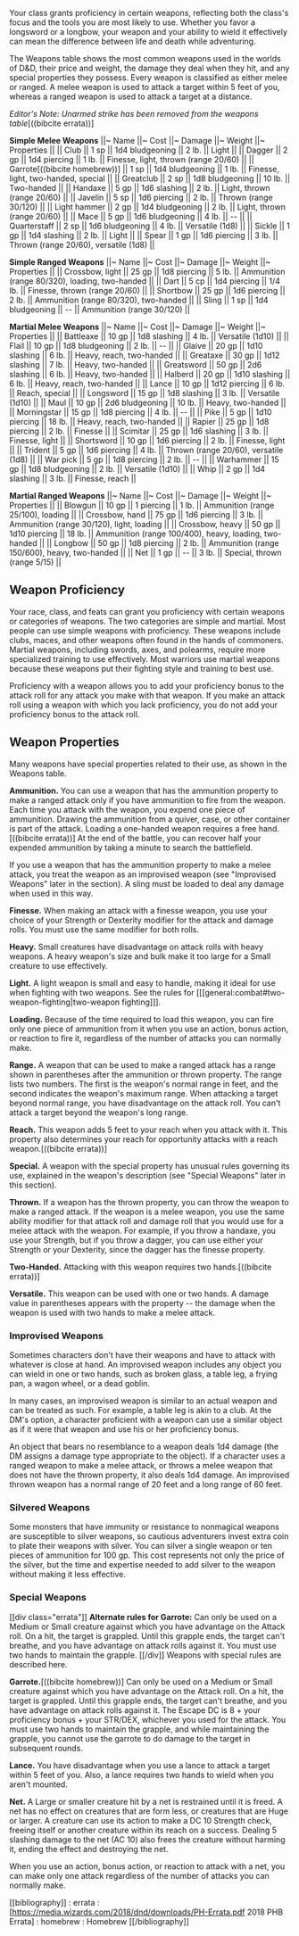 Your class grants proficiency in certain weapons, reflecting both the class's focus and the tools you are most likely to use. Whether you favor a longsword or a longbow, your weapon and your ability to wield it effectively can mean the difference between life and death while adventuring.

The Weapons table shows the most common weapons used in the worlds of D&D, their price and weight, the damage they deal when they hit, and any special properties they possess. Every weapon is classified as either melee or ranged. A melee weapon is used to attack a target within 5 feet of you, whereas a ranged weapon is used to attack a target at a distance.

*Editor's Note: Unarmed strike has been removed from the weapons table*[((bibcite errata))]

**Simple Melee Weapons**
||~ Name ||~ Cost ||~ Damage ||~ Weight ||~ Properties ||
|| Club || 1 sp || 1d4 bludgeoning || 2 lb. || Light ||
|| Dagger || 2 gp || 1d4 piercing || 1 lb. || Finesse, light, thrown (range 20/60) ||
|| Garrote[((bibcite homebrew))] || 1 sp || 1d4 bludgeoning || 1 lb. || Finesse, light, two-handed, special ||
|| Greatclub || 2 sp || 1d8 bludgeoning || 10 lb. || Two-handed ||
|| Handaxe || 5 gp || 1d6 slashing || 2 lb. || Light, thrown (range 20/60) ||
|| Javelin || 5 sp || 1d6 piercing || 2 lb. || Thrown (range 30/120) ||
|| Light hammer || 2 gp || 1d4 bludgeoning || 2 lb. || Light, thrown (range 20/60) ||
|| Mace || 5 gp || 1d6 bludgeoning || 4 lb. || -- ||
|| Quarterstaff || 2 sp || 1d6 bludgeoning || 4 lb. || Versatile (1d8) ||
|| Sickle || 1 gp || 1d4 slashing || 2 lb. || Light ||
|| Spear || 1 gp || 1d6 piercing || 3 lb. || Thrown (range 20/60), versatile (1d8) ||

**Simple Ranged Weapons**
||~ Name ||~ Cost ||~ Damage ||~ Weight ||~ Properties ||
|| Crossbow, light || 25 gp || 1d8 piercing || 5 lb. || Ammunition (range 80/320), loading, two-handed ||
|| Dart || 5 cp || 1d4 piercing || 1/4 lb. || Finesse, thrown (range 20/60) ||
|| Shortbow || 25 gp || 1d6 piercing || 2 lb. || Ammunition (range 80/320), two-handed ||
|| Sling || 1 sp || 1d4 bludgeoning || -- || Ammunition (range 30/120) ||

**Martial Melee Weapons**
||~ Name ||~ Cost ||~ Damage ||~ Weight ||~ Properties ||
|| Battleaxe || 10 gp || 1d8 slashing || 4 lb. || Versatile (1d10) ||
|| Flail || 10 gp || 1d8 bludgeoning || 2 lb. || -- ||
|| Glaive || 20 gp || 1d10 slashing || 6 lb. || Heavy, reach, two-handed ||
|| Greataxe || 30 gp || 1d12 slashing || 7 lb. || Heavy, two-handed ||
|| Greatsword || 50 gp || 2d6 slashing || 6 lb. || Heavy, two-handed ||
|| Halberd || 20 gp || 1d10 slashing || 6 lb. || Heavy, reach, two-handed ||
|| Lance || 10 gp || 1d12 piercing || 6 lb. || Reach, special ||
|| Longsword || 15 gp || 1d8 slashing || 3 lb. || Versatile (1d10) ||
|| Maul || 10 gp || 2d6 bludgeoning || 10 lb. || Heavy, two-handed ||
|| Morningstar || 15 gp || 1d8 piercing || 4 lb. || -- ||
|| Pike || 5 gp || 1d10 piercing || 18 lb. || Heavy, reach, two-handed ||
|| Rapier || 25 gp || 1d8 piercing || 2 lb. || Finesse ||
|| Scimitar || 25 gp || 1d6 slashing || 3 lb. || Finesse, light ||
|| Shortsword || 10 gp || 1d6 piercing || 2 lb. || Finesse, light ||
|| Trident || 5 gp || 1d6 piercing || 4 lb. || Thrown (range 20/60), versatile (1d8) ||
|| War pick || 5 gp || 1d8 piercing || 2 lb. || -- ||
|| Warhammer || 15 gp || 1d8 bludgeoning || 2 lb. || Versatile (1d10) ||
|| Whip || 2 gp || 1d4 slashing || 3 lb. || Finesse, reach ||

**Martial Ranged Weapons**
||~ Name ||~ Cost ||~ Damage ||~ Weight ||~ Properties ||
|| Blowgun || 10 gp || 1 piercing || 1 lb. || Ammunition (range 25/100), loading ||
|| Crossbow, hand || 75 gp || 1d6 piercing || 3 lb. || Ammunition (range 30/120), light, loading ||
|| Crossbow, heavy || 50 gp || 1d10 piercing || 18 lb. || Ammunition (range 100/400), heavy, loading, two-handed ||
|| Longbow || 50 gp || 1d8 piercing || 2 lb. || Ammunition (range 150/600), heavy, two-handed ||
|| Net || 1 gp || -- || 3 lb. || Special, thrown (range 5/15) ||

## Weapon Proficiency

Your race, class, and feats can grant you proficiency with certain weapons or categories of weapons. The two categories are simple and martial. Most people can use simple weapons with proficiency. These weapons include clubs, maces, and other weapons often found in the hands of commoners. Martial weapons, including swords, axes, and polearms, require more specialized training to use effectively. Most warriors use martial weapons because these weapons put their fighting style and training to best use.

Proficiency with a weapon allows you to add your proficiency bonus to the attack roll for any attack you make with that weapon. If you make an attack roll using a weapon with which you lack proficiency, you do not add your proficiency bonus to the attack roll.

## Weapon Properties

Many weapons have special properties related to their use, as shown in the Weapons table.

**Ammunition.** You can use a weapon that has the ammunition property to make a ranged attack only if you have ammunition to fire from the weapon. Each time you attack with the weapon, you expend one piece of ammunition. Drawing the ammunition from a quiver, case, or other container is part of the attack. Loading a one-handed weapon requires a free hand.[((bibcite errata))] At the end of the battle, you can recover half your expended ammunition by taking a minute to search the battlefield.

If you use a weapon that has the ammunition property to make a melee attack, you treat the weapon as an improvised weapon (see "Improvised Weapons" later in the section). A sling must be loaded to deal any damage when used in this way.

**Finesse.** When making an attack with a finesse weapon, you use your choice of your Strength or Dexterity modifier for the attack and damage rolls. You must use the same modifier for both rolls.

**Heavy.** Small creatures have disadvantage on attack rolls with heavy weapons. A heavy weapon's size and bulk make it too large for a Small creature to use effectively.

**Light.** A light weapon is small and easy to handle, making it ideal for use when fighting with two weapons. See the rules for [[[general:combat#two-weapon-fighting|two-weapon fighting]]].

**Loading.** Because of the time required to load this weapon, you can fire only one piece of ammunition from it when you use an action, bonus action, or reaction to fire it, regardless of the number of attacks you can normally make.

**Range.** A weapon that can be used to make a ranged attack has a range shown in parentheses after the ammunition or thrown property. The range lists two numbers. The first is the weapon's normal range in feet, and the second indicates the weapon's maximum range. When attacking a target beyond normal range, you have disadvantage on the attack roll. You can't attack a target beyond the weapon's long range.

**Reach.** This weapon adds 5 feet to your reach when you attack with it. This property also determines your reach for opportunity attacks with a reach weapon.[((bibcite errata))]

**Special.** A weapon with the special property has unusual rules governing its use, explained in the weapon's description (see "Special Weapons" later in this section).

**Thrown.** If a weapon has the thrown property, you can throw the weapon to make a ranged attack. If the weapon is a melee weapon, you use the same ability modifier for that attack roll and damage roll that you would use for a melee attack with the weapon. For example, if you throw a handaxe, you use your Strength, but if you throw a dagger, you can use either your Strength or your Dexterity, since the dagger has the finesse property.

**Two-Handed.** Attacking with this weapon requires two hands.[((bibcite errata))]

**Versatile.** This weapon can be used with one or two hands. A damage value in parentheses appears with the property -- the damage when the weapon is used with two hands to make a melee attack.

### Improvised Weapons

Sometimes characters don't have their weapons and have to attack with whatever is close at hand. An improvised weapon includes any object you can wield in one or two hands, such as broken glass, a table leg, a frying pan, a wagon wheel, or a dead goblin.

In many cases, an improvised weapon is similar to an actual weapon and can be treated as such. For example, a table leg is akin to a club. At the DM's option, a character proficient with a weapon can use a similar object as if it were that weapon and use his or her proficiency bonus.

An object that bears no resemblance to a weapon deals 1d4 damage (the DM assigns a damage type appropriate to the object). If a character uses a ranged weapon to make a melee attack, or throws a melee weapon that does not have the thrown property, it also deals 1d4 damage. An improvised thrown weapon has a normal range of 20 feet and a long range of 60 feet.

### Silvered Weapons

Some monsters that have immunity or resistance to nonmagical weapons are susceptible to silver weapons, so cautious adventurers invest extra coin to plate their weapons with silver. You can silver a single weapon or ten pieces of ammunition for 100 gp. This cost represents not only the price of the silver, but the time and expertise needed to add silver to the weapon without making it less effective.

### Special Weapons
[[div class="errata"]]
**Alternate rules for Garrote:**
Can only be used on a Medium or Small creature against which you have advantage on the Attack roll. On a hit, the target is grappled. Until this grapple ends, the target can't breathe, and you have advantage on attack rolls against it. You must use two hands to maintain the grapple.
[[/div]]
Weapons with special rules are described here.

**Garrote.**[((bibcite homebrew))] Can only be used on a Medium or Small creature against which you have advantage on the Attack roll. On a hit, the target is grappled. Until this grapple ends, the target can't breathe, and you have advantage on attack rolls against it. The Escape DC is 8 + your proficiency bonus + your STR/DEX, whichever you used for the attack. You must use two hands to maintain the grapple, and while maintaining the grapple, you cannot use the garrote to do damage to the target in subsequent rounds.

**Lance.** You have disadvantage when you use a lance to attack a target within 5 feet of you. Also, a lance requires two hands to wield when you aren't mounted.

**Net.** A Large or smaller creature hit by a net is restrained until it is freed. A net has no effect on creatures that are form less, or creatures that are Huge or larger. A creature can use its action to make a DC 10 Strength check, freeing itself or another creature within its reach on a success. Dealing 5 slashing damage to the net (AC 10) also frees the creature without harming it, ending the effect and destroying the net.

When you use an action, bonus action, or reaction to attack with a net, you can make only one attack regardless of the number of attacks you can normally make.

[[bibliography]]
: errata : [https://media.wizards.com/2018/dnd/downloads/PH-Errata.pdf 2018 PHB Errata]
: homebrew : Homebrew
[[/bibliography]]